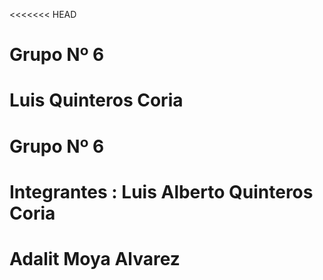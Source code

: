 <<<<<<< HEAD
# Grupo Nº 6 
Luis Quinteros Coria
=======
#        Grupo Nº 6 
# Integrantes : Luis Alberto Quinteros Coria
# Adalit Moya Alvarez